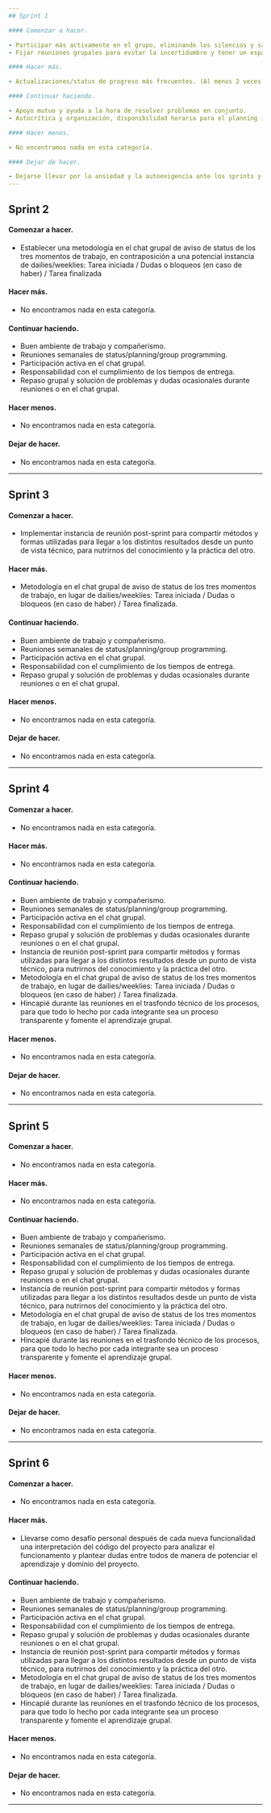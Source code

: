 ```yaml
---
## Sprint 1

#### Comenzar a hacer.

- Participar más activamente en el grupo, eliminando los silencios y salvando las dudas.
- Fijar reuniones grupales para evitar la incertidumbre y tener un espacio definido en que la mayoría esté disponible.

#### Hacer más.

- Actualizaciones/status de progreso más frecuentes. (Al menos 2 veces por semana).

#### Continuar haciendo.

- Apoyo mutuo y ayuda a la hora de resolver problemas en conjunto.
- Autocrítica y organización, disponibilidad horaria para el planning inicial.

#### Hacer menos.

- No encontramos nada en esta categoría.

#### Dejar de hacer.

- Dejarse llevar por la ansiedad y la autoexigencia ante los sprints y tareas asignadas.
---
```


## Sprint 2

#### Comenzar a hacer.

- Establecer una metodología en el chat grupal de aviso de status de los tres momentos de trabajo, en contraposición a una potencial instancia de dailies/weeklies: 
Tarea iniciada / Dudas o bloqueos (en caso de haber) / Tarea finalizada

#### Hacer más.

- No encontramos nada en esta categoría.

#### Continuar haciendo.

- Buen ambiente de trabajo y compañerismo.
- Reuniones semanales de status/planning/group programming.
- Participación activa en el chat grupal.
- Responsabilidad con el cumplimiento de los tiempos de entrega.
- Repaso grupal y solución de problemas y dudas ocasionales durante reuniones o en el chat grupal.

#### Hacer menos.

- No encontramos nada en esta categoría.

#### Dejar de hacer.

- No encontramos nada en esta categoría.
---

## Sprint 3

#### Comenzar a hacer.

- Implementar instancia de reunión post-sprint para compartir métodos y formas utilizadas para llegar a los distintos resultados desde un punto de vista técnico, para nutrirnos del conocimiento y la práctica del otro. 

#### Hacer más.

- Metodología en el chat grupal de aviso de status de los tres momentos de trabajo, en lugar de dailies/weeklies: Tarea iniciada / Dudas o bloqueos (en caso de haber) / Tarea finalizada.

#### Continuar haciendo.

- Buen ambiente de trabajo y compañerismo.
- Reuniones semanales de status/planning/group programming.
- Participación activa en el chat grupal.
- Responsabilidad con el cumplimiento de los tiempos de entrega.
- Repaso grupal y solución de problemas y dudas ocasionales durante reuniones o en el chat grupal.

#### Hacer menos.

- No encontramos nada en esta categoría.

#### Dejar de hacer.

- No encontramos nada en esta categoría.
---

## Sprint 4

#### Comenzar a hacer.

- No encontramos nada en esta categoría.

#### Hacer más.

- No encontramos nada en esta categoría.

#### Continuar haciendo.

- Buen ambiente de trabajo y compañerismo.
- Reuniones semanales de status/planning/group programming.
- Participación activa en el chat grupal.
- Responsabilidad con el cumplimiento de los tiempos de entrega.
- Repaso grupal y solución de problemas y dudas ocasionales durante reuniones o en el chat grupal.
- Instancia de reunión post-sprint para compartir métodos y formas utilizadas para llegar a los distintos resultados desde un punto de vista técnico, para nutrirnos del conocimiento y la práctica del otro. 
- Metodología en el chat grupal de aviso de status de los tres momentos de trabajo, en lugar de dailies/weeklies: Tarea iniciada / Dudas o bloqueos (en caso de haber) / Tarea finalizada.
- Hincapié durante las reuniones en el trasfondo técnico de los procesos, para que todo lo hecho por cada integrante sea un proceso transparente y fomente el aprendizaje grupal.

#### Hacer menos.

- No encontramos nada en esta categoría.

#### Dejar de hacer.

- No encontramos nada en esta categoría.
---

## Sprint 5

#### Comenzar a hacer.

- No encontramos nada en esta categoría.

#### Hacer más.

- No encontramos nada en esta categoría.

#### Continuar haciendo.

- Buen ambiente de trabajo y compañerismo.
- Reuniones semanales de status/planning/group programming.
- Participación activa en el chat grupal.
- Responsabilidad con el cumplimiento de los tiempos de entrega.
- Repaso grupal y solución de problemas y dudas ocasionales durante reuniones o en el chat grupal.
- Instancia de reunión post-sprint para compartir métodos y formas utilizadas para llegar a los distintos resultados desde un punto de vista técnico, para nutrirnos del conocimiento y la práctica del otro. 
- Metodología en el chat grupal de aviso de status de los tres momentos de trabajo, en lugar de dailies/weeklies: Tarea iniciada / Dudas o bloqueos (en caso de haber) / Tarea finalizada.
- Hincapié durante las reuniones en el trasfondo técnico de los procesos, para que todo lo hecho por cada integrante sea un proceso transparente y fomente el aprendizaje grupal.

#### Hacer menos.

- No encontramos nada en esta categoría.

#### Dejar de hacer.

- No encontramos nada en esta categoría.
---

## Sprint 6

#### Comenzar a hacer.

- No encontramos nada en esta categoría.

#### Hacer más.

- Llevarse como desafío personal después de cada nueva funcionalidad una interpretación del código del proyecto para analizar el funcionamento y plantear dudas entre todos de manera de potenciar el aprendizaje y dominio del proyecto.

#### Continuar haciendo.

- Buen ambiente de trabajo y compañerismo.
- Reuniones semanales de status/planning/group programming.
- Participación activa en el chat grupal.
- Responsabilidad con el cumplimiento de los tiempos de entrega.
- Repaso grupal y solución de problemas y dudas ocasionales durante reuniones o en el chat grupal.
- Instancia de reunión post-sprint para compartir métodos y formas utilizadas para llegar a los distintos resultados desde un punto de vista técnico, para nutrirnos del conocimiento y la práctica del otro. 
- Metodología en el chat grupal de aviso de status de los tres momentos de trabajo, en lugar de dailies/weeklies: Tarea iniciada / Dudas o bloqueos (en caso de haber) / Tarea finalizada.
- Hincapié durante las reuniones en el trasfondo técnico de los procesos, para que todo lo hecho por cada integrante sea un proceso transparente y fomente el aprendizaje grupal.

#### Hacer menos.

- No encontramos nada en esta categoría.

#### Dejar de hacer.

- No encontramos nada en esta categoría.
---
